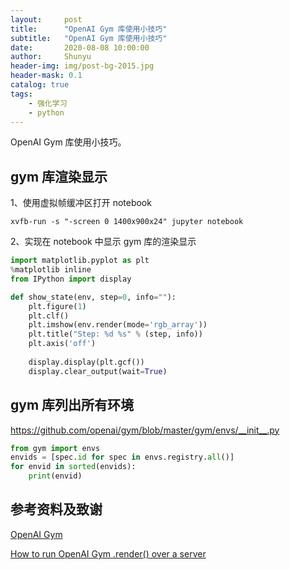 ```yaml
---
layout:     post
title:      "OpenAI Gym 库使用小技巧"
subtitle:   "OpenAI Gym 库使用小技巧"
date:       2020-08-08 10:00:00
author:     Shunyu
header-img: img/post-bg-2015.jpg
header-mask: 0.1
catalog: true
tags:
    - 强化学习
    - python
---
```




OpenAI Gym 库使用小技巧。



## gym 库渲染显示

1、使用虚拟帧缓冲区打开 notebook

```
xvfb-run -s "-screen 0 1400x900x24" jupyter notebook
```



2、实现在 notebook 中显示 gym 库的渲染显示

```python
import matplotlib.pyplot as plt
%matplotlib inline
from IPython import display

def show_state(env, step=0, info=""):
    plt.figure(1)
    plt.clf()
    plt.imshow(env.render(mode='rgb_array'))
    plt.title("Step: %d %s" % (step, info))
    plt.axis('off')
    
    display.display(plt.gcf())
    display.clear_output(wait=True)
```



## gym 库列出所有环境

https://github.com/openai/gym/blob/master/gym/envs/__init__.py

```python
from gym import envs
envids = [spec.id for spec in envs.registry.all()]
for envid in sorted(envids):
    print(envid)
```



## 参考资料及致谢

[OpenAI Gym](https://github.com/openai/gym)

[How to run OpenAI Gym .render() over a server](https://stackoverflow.com/questions/40195740/how-to-run-openai-gym-render-over-a-server)

